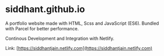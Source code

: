 # siddhant.github.io

A portfolio website made with HTML, Scss and JavaScript (ES6). Bundled with Parcel for better performance.

Continous Development and Integration with Netlify.

Link: [https://siddhantjain.netlify.com](https://siddhantjain.netlify.com)
